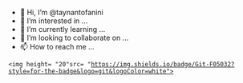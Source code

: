 - 👋 Hi, I’m @taynantofanini
- 👀 I’m interested in ...
- 🌱 I’m currently learning ...
- 💞️ I’m looking to collaborate on ...
- 📫 How to reach me ...

<code><img height= "20"src= "https://img.shields.io/badge/Git-F05032?style=for-the-badge&logo=git&logoColor=white"></code>
<!---
taynantofanini/taynantofanini is a ✨ special ✨ repository because its `README.md` (this file) appears on your GitHub profile.
You can click the Preview link to take a look at your changes.
--->

